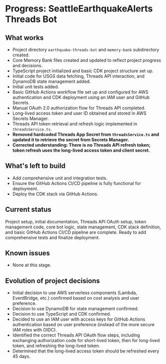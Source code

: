 # Progress: SeattleEarthquakeAlerts Threads Bot

## What works

*   Project directory `earthquake-threads-bot` and `memory-bank` subdirectory created.
*   Core Memory Bank files created and updated to reflect project progress and decisions.
*   TypeScript project initialized and basic CDK project structure set up.
*   Initial code for USGS data fetching, Threads API interaction, and DynamoDB state management added.
*   Initial unit tests added.
*   Basic GitHub Actions workflow file set up and configured for AWS authentication and CDK deployment using an IAM user and GitHub Secrets.
*   Manual OAuth 2.0 authorization flow for Threads API completed.
*   Long-lived access token and user ID obtained and stored in AWS Secrets Manager.
*   Threads API token retrieval and refresh logic implemented in `threadsService.ts`.
*   **Removed hardcoded Threads App Secret from `threadsService.ts` and updated it to retrieve the secret from Secrets Manager.**
*   **Corrected understanding: There is no Threads API refresh token; token refresh uses the long-lived access token and client secret.**

## What's left to build

*   Add comprehensive unit and integration tests.
*   Ensure the GitHub Actions CI/CD pipeline is fully functional for deployment.
*   Deploy the CDK stack via GitHub Actions.

## Current status

Project setup, initial documentation, Threads API OAuth setup, token management code, core bot logic, state management, CDK stack definition, and basic GitHub Actions CI/CD pipeline are complete. Ready to add comprehensive tests and finalize deployment.

## Known issues

*   None at this stage.

## Evolution of project decisions

*   Initial decision to use AWS serverless components (Lambda, EventBridge, etc.) confirmed based on cost analysis and user preference.
*   Decision to use DynamoDB for state management confirmed.
*   Decision to use TypeScript and CDK confirmed.
*   Decided to use an IAM user with access keys for GitHub Actions authentication based on user preference (instead of the more secure IAM roles with OIDC).
*   Identified the correct Threads API OAuth flow steps, including exchanging authorization code for short-lived token, then for long-lived token, and refreshing the long-lived token.
*   Determined that the long-lived access token should be refreshed every 45 days.
